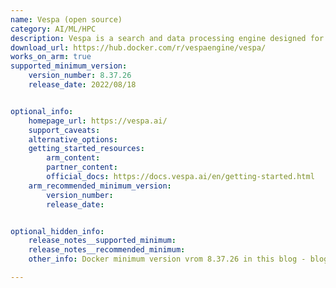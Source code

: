 ```yaml
---
name: Vespa (open source)
category: AI/ML/HPC
description: Vespa is a search and data processing engine designed for real-time AI data processing applications.
download_url: https://hub.docker.com/r/vespaengine/vespa/
works_on_arm: true
supported_minimum_version:
    version_number: 8.37.26
    release_date: 2022/08/18


optional_info:
    homepage_url: https://vespa.ai/
    support_caveats:
    alternative_options:
    getting_started_resources:
        arm_content: 
        partner_content: 
        official_docs: https://docs.vespa.ai/en/getting-started.html
    arm_recommended_minimum_version:
        version_number:
        release_date: 


optional_hidden_info:
    release_notes__supported_minimum: 
    release_notes__recommended_minimum:
    other_info: Docker minimum version vrom 8.37.26 in this blog - blog.vespa.ai/preview-of-vespa-on-arm64/. Commercial version as well.

---
```

